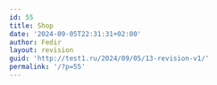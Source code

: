 ```yaml
---
id: 55
title: Shop
date: '2024-09-05T22:31:31+02:00'
author: Fedir
layout: revision
guid: 'http://test1.ru/2024/09/05/13-revision-v1/'
permalink: '/?p=55'
---
```


